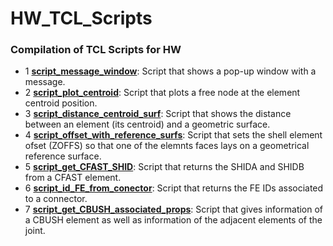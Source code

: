 # HW_TCL_Scripts
### Compilation of TCL Scripts for HW

- 1 <ins><strong>script_message_window</strong></ins>: Script that shows a pop-up window with a message.
- 2 <ins><strong>script_plot_centroid</strong></ins>: Script that plots a free node at the element centroid position.
- 3 <ins><strong>script_distance_centroid_surf</strong></ins>: Script that shows the distance between an element (its centroid) and a geometric surface.
- 4 <ins><strong>script_offset_with_reference_surfs</strong></ins>: Script that sets the shell element ofset (ZOFFS) so that one of the elemnts faces lays on a geometrical reference surface.
- 5 <ins><strong>script_get_CFAST_SHID</strong></ins>: Script that returns the SHIDA and SHIDB from a CFAST element.
- 6 <ins><strong>script_id_FE_from_conector</strong></ins>: Script that returns the FE IDs associated to a connector.
- 7 <ins><strong>script_get_CBUSH_associated_props</strong></ins>: Script that gives information of a CBUSH element as well as information of the adjacent elements of the joint.
